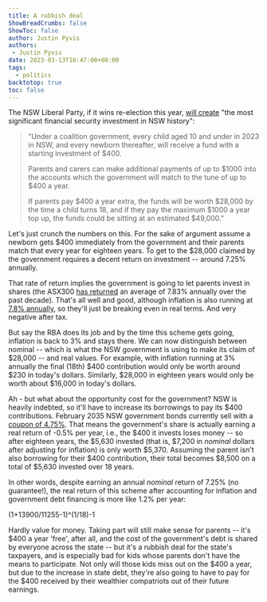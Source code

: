 ```yaml
---
title: A rubbish deal
ShowBreadCrumbs: false
ShowToc: false
author: Justin Pyvis
authors: 
 - Justin Pyvis
date: 2023-03-13T16:47:00+08:00
tags:
  - politics
backtotop: true
toc: false
---
```

The NSW Liberal Party, if it wins re-election this year, [will create](https://www.aap.com.au/news/nsw-liberals-to-seed-400-future-accounts-for-children/) "the most significant financial security investment in NSW history":

> "Under a coalition government, every child aged 10 and under in 2023 in NSW, and every newborn thereafter, will receive a fund with a starting investment of $400.
> 
> Parents and carers can make additional payments of up to $1000 into the accounts which the government will match to the tune of up to $400 a year.
> 
> If parents pay $400 a year extra, the funds will be worth $28,000 by the time a child turns 18, and if they pay the maximum $1000 a year top up, the funds could be sitting at an estimated $49,000."

Let's just crunch the numbers on this. For the sake of argument assume a newborn gets $400 immediately from the government and their parents match that every year for eighteen years. To get to the $28,000 claimed by the government requires a decent return on investment -- around 7.25% annually.

That rate of return implies the government is going to let parents invest in shares (the ASX300 [has returned](https://www.investsmart.com.au/shares/asx-vas/vanguard-australian-shares-index-etf/fund-details/80028) an average of 7.83% annually over the past decade). That's all well and good, although inflation is also running at [7.8% annually](https://www.rba.gov.au/inflation/measures-cpi.html), so they'll just be breaking even in real terms. And very negative after tax.

But say the RBA does its job and by the time this scheme gets going, inflation is back to 3% and stays there. We can now distinguish between nominal -- which is what the NSW government is using to make its claim of $28,000 -- and real values. For example, with inflation running at 3% annually the final (18th) $400 contribution would only be worth around $230 in today's dollars. Similarly, $28,000 in eighteen years would only be worth about $16,000 in today's dollars.

Ah - but what about the opportunity cost for the government? NSW is heavily indebted, so it'll have to increase its borrowings to pay its $400 contributions. February 2035 NSW government bonds currently sell with a [coupon of 4.75%](https://www.tcorp.nsw.gov.au/html/benchmark_bonds.cfm). That means the government's share is actually earning a real return of -0.5% per year, i.e., the $400 it invests loses money -- so after eighteen years, the $5,630 invested (that is, $7,200 in *nominal* dollars after adjusting for inflation) is only worth $5,370. Assuming the parent isn't also borrowing for their $400 contribution, their total becomes $8,500 on a total of $5,630 invested over 18 years.

In other words, despite earning an annual *nominal* return of 7.25% (no guarantee!), the real return of this scheme after accounting for inflation and government debt financing is more like 1.2% per year:

(1+13900/11255-1)^(1/18)-1

Hardly value for money. Taking part will still make sense for parents -- it's $400 a year 'free', after all, and the cost of the government's debt is shared by everyone across the state -- but it's a rubbish deal for the state's taxpayers, and is especially bad for kids whose parents don't have the means to participate. Not only will those kids miss out on the $400 a year, but due to the increase in state debt, they're also going to have to pay for the $400 received by their wealthier compatriots out of their future earnings.